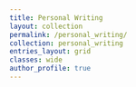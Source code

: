 ```yaml
---
title: Personal Writing
layout: collection
permalink: /personal_writing/
collection: personal_writing
entries_layout: grid
classes: wide
author_profile: true
---
```

